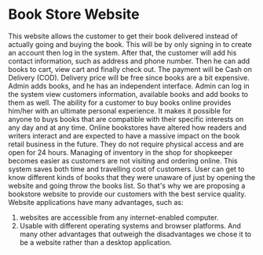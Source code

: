 # Book Store Website
This website allows the customer to get their book delivered instead of actually going and buying the book. This will be by only signing in to create an account then log in the system. After that, the customer will add his contact information, such as address and phone number. Then he can add books to cart, view cart and finally check out. The payment will be Cash on Delivery (COD). Delivery price will be free since books are a bit expensive. Admin adds books, and he has an independent interface. Admin can log in the system view customers information, available books and add books to them as well.
The ability for a customer to buy books online provides him/her with an ultimate personal
experience. It makes it possible for anyone to buys books that are compatible with their specific interests on any day and at any time. Online bookstores have altered how readers and writers interact and are expected to have a massive impact on the book retail business in the future. They do not require physical access and are open for 24 hours. Managing of inventory in the shop for shopkeeper becomes easier as customers are not visiting and ordering online.
This system saves both time and travelling cost of customers.
User can get to know different kinds of books that they were unaware of just by opening the website and going throw the books list.
So that's why we are proposing a bookstore website to provide our customers with the best service quality. Website applications have many advantages, such as:
1. websites are accessible from any internet-enabled computer.
2. Usable with different operating systems and browser platforms.
And many other advantages that outweigh the disadvantages we chose it to be a website rather than a desktop application.
